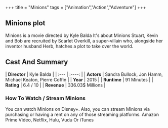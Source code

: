 +++
title = "Minions"
tags = ["Animation","Action","Adventure"]
+++
## Minions plot
Minions is a movie directed by Kyle Balda It's about Minions Stuart, Kevin and Bob are recruited by Scarlet Overkill, a super-villain who, alongside her inventor husband Herb, hatches a plot to take over the world.
## Cast And Summary
| **Director**      | Kyle Balda |
    | :---        |    :----:   |
    |  **Actors** | Sandra Bullock, Jon Hamm, Michael Keaton, Pierre Coffin |
    | **Year**   | 2015    |
    |  **Runtime** | 91 Minutes |
    |  **Rating** | 6.4 / 10 | 
    |  **Revenue** | 336.03$ Millions |
### How To Watch / Stream Minions
You can watch Minions on Disney+.
Also, you can stream Minions via purchasing or having a rent on any of those streaming platforms.
Amazon Prime Video, Netflix, Hulu, Vudu Or iTunes